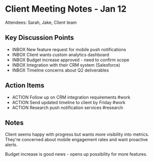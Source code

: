 # Client Meeting Notes - Jan 12

Attendees: Sarah, Jake, Client team

## Key Discussion Points

- INBOX New feature request for mobile push notifications
- INBOX Client wants custom analytics dashboard
- INBOX Budget increase approved - need to confirm scope
- INBOX Integration with their CRM system (Salesforce)
- INBOX Timeline concerns about Q2 deliverables

## Action Items

- ACTION Follow up on CRM integration requirements #work
- ACTION Send updated timeline to client by Friday #work  
- ACTION Research push notification services #research

## Notes

Client seems happy with progress but wants more visibility into metrics. They're concerned about mobile engagement rates and want proactive alerts.

Budget increase is good news - opens up possibility for more features.